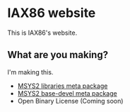 # IAX86 website

This is IAX86's website.  

## What are you making?

I'm making this.

- [MSYS2 libraries meta package](https://github.com/IAX86/msys2-libraries-meta)
- [MSYS2 base-devel meta package](https://github.com/IAX86/msys2-base-devel-meta)
- Open Binary License \(Coming soon\)
